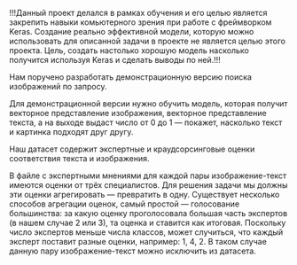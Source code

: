 !!!Данный проект делался в рамках обучения и его целью является закрепить навыки комьютерного зрения при работе с фреймворком Keras. Создание реально эффективной модели, которую можно использовать для описанной задачи в проекте не является целью этого проекта. Цель, создать настолько хорошую модель насколько получится используя Keras и сделать выводы по ней.!!!

Нам поручено разработать демонстрационную версию поиска изображений по запросу.

Для демонстрационной версии нужно обучить модель, которая получит векторное представление изображения, векторное представление текста, а на выходе выдаст число от 0 до 1 — покажет, насколько текст и картинка подходят друг другу.

Наш датасет содержит экспертные и краудсорсинговые оценки соответствия текста и изображения.

В файле с экспертными мнениями для каждой пары изображение-текст имеются оценки от трёх специалистов. Для решения задачи мы должны эти оценки агрегировать — превратить в одну. Существует несколько способов агрегации оценок, самый простой — голосование большинства: за какую оценку проголосовала большая часть экспертов (в нашем случае 2 или 3), та оценка и ставится как итоговая. Поскольку число экспертов меньше числа классов, может случиться, что каждый эксперт поставит разные оценки, например: 1, 4, 2. В таком случае данную пару изображение-текст можно исключить из датасета.